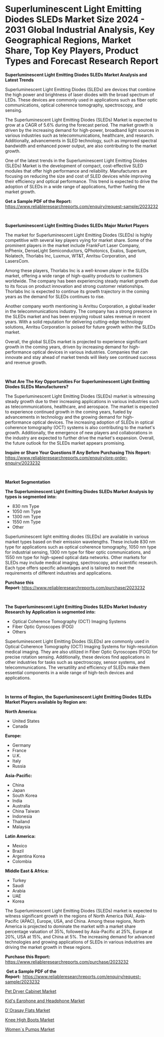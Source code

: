 <p><h1>Superluminescent Light Emitting Diodes SLEDs Market Size 2024 - 2031 Global Industrial Analysis, Key Geographical Regions, Market Share, Top Key Players, Product Types and Forecast Research Report</h1></p><p><strong>Superluminescent Light Emitting Diodes SLEDs Market Analysis and Latest Trends</strong></p>
<p><p>Superluminescent Light Emitting Diodes (SLEDs) are devices that combine the high power and brightness of laser diodes with the broad spectrum of LEDs. These devices are commonly used in applications such as fiber optic communications, optical coherence tomography, spectroscopy, and sensing.</p><p>The Superluminescent Light Emitting Diodes (SLEDs) Market is expected to grow at a CAGR of 5.6% during the forecast period. The market growth is driven by the increasing demand for high-power, broadband light sources in various industries such as telecommunications, healthcare, and research. Additionally, advancements in SLED technology, such as improved spectral bandwidth and enhanced power output, are also contributing to the market growth.</p><p>One of the latest trends in the Superluminescent Light Emitting Diodes (SLEDs) Market is the development of compact, cost-effective SLED modules that offer high performance and reliability. Manufacturers are focusing on reducing the size and cost of SLED devices while improving their efficiency and optical performance. This trend is expected to drive the adoption of SLEDs in a wide range of applications, further fueling the market growth.</p></p>
<p><strong>Get a Sample PDF of the Report:&nbsp;</strong> <a href="https://www.reliableresearchreports.com/enquiry/request-sample/2023232">https://www.reliableresearchreports.com/enquiry/request-sample/2023232</a></p>
<p>&nbsp;</p>
<p><strong>Superluminescent Light Emitting Diodes SLEDs Major Market Players</strong></p>
<p><p>The market for Superluminescent Light Emitting Diodes (SLEDs) is highly competitive with several key players vying for market share. Some of the prominent players in the market include FrankFurt Laser Company, InPhenix, DenseLight Semiconductors, QPhotonics, Exalos, Superlum, Nolatech, Thorlabs Inc, Luxmux, WT&T, Anritsu Corporation, and LasersCom.</p><p>Among these players, Thorlabs Inc is a well-known player in the SLEDs market, offering a wide range of high-quality products to customers worldwide. The company has been experiencing steady market growth due to its focus on product innovation and strong customer relationships. Thorlabs Inc is expected to continue its growth trajectory in the coming years as the demand for SLEDs continues to rise.</p><p>Another company worth mentioning is Anritsu Corporation, a global leader in the telecommunications industry. The company has a strong presence in the SLEDs market and has been enjoying robust sales revenue in recent years. With a solid reputation for delivering cutting-edge technology solutions, Anritsu Corporation is poised for future growth within the SLEDs market.</p><p>Overall, the global SLEDs market is projected to experience significant growth in the coming years, driven by increasing demand for high-performance optical devices in various industries. Companies that can innovate and stay ahead of market trends will likely see continued success and revenue growth.</p></p>
<p>&nbsp;</p>
<p><strong>What Are The Key Opportunities For Superluminescent Light Emitting Diodes SLEDs Manufacturers?</strong></p>
<p><p>The Superluminescent Light Emitting Diodes (SLEDs) market is witnessing steady growth due to their increasing applications in various industries such as telecommunications, healthcare, and aerospace. The market is expected to experience continued growth in the coming years, fueled by advancements in technology and the growing demand for high-performance optical devices. The increasing adoption of SLEDs in optical coherence tomography (OCT) systems is also contributing to the market's growth. Additionally, the emergence of new players and collaborations in the industry are expected to further drive the market's expansion. Overall, the future outlook for the SLEDs market appears promising.</p></p>
<p><strong>Inquire or Share Your Questions If Any Before Purchasing This Report:</strong> <a href="https://www.reliableresearchreports.com/enquiry/pre-order-enquiry/2023232">https://www.reliableresearchreports.com/enquiry/pre-order-enquiry/2023232</a></p>
<p>&nbsp;</p>
<p><strong>Market Segmentation</strong></p>
<p><strong>The Superluminescent Light Emitting Diodes SLEDs Market Analysis by types is segmented into:</strong></p>
<p><ul><li>830 nm Type</li><li>1050 nm Type</li><li>1300 nm Type</li><li>1550 nm Type</li><li>Other</li></ul></p>
<p><p>Superluminescent light emitting diodes (SLEDs) are available in various market types based on their emission wavelengths. These include 830 nm type for applications such as optical coherence tomography, 1050 nm type for industrial sensing, 1300 nm type for fiber optic communications, and 1550 nm type for high-speed optical data networks. Other markets for SLEDs may include medical imaging, spectroscopy, and scientific research. Each type offers specific advantages and is tailored to meet the requirements of different industries and applications.</p></p>
<p><strong>Purchase this Report:&nbsp;</strong><a href="https://www.reliableresearchreports.com/purchase/2023232">https://www.reliableresearchreports.com/purchase/2023232</a></p>
<p>&nbsp;</p>
<p><strong>The Superluminescent Light Emitting Diodes SLEDs Market Industry Research by Application is segmented into:</strong></p>
<p><ul><li>Optical Coherence Tomography (OCT) Imaging Systems</li><li>Fiber Optic Gyroscopes (FOG)</li><li>Others</li></ul></p>
<p><p>Superluminescent Light Emitting Diodes (SLEDs) are commonly used in Optical Coherence Tomography (OCT) Imaging Systems for high-resolution medical imaging. They are also utilized in Fiber Optic Gyroscopes (FOG) for precise rotation sensing. Additionally, these devices find applications in other industries for tasks such as spectroscopy, sensor systems, and telecommunications. The versatility and efficiency of SLEDs make them essential components in a wide range of high-tech devices and applications.</p></p>
<p>&nbsp;</p>
<p><strong>In terms of Region, the Superluminescent Light Emitting Diodes SLEDs Market Players available by Region are:</strong></p>
<p>
    <p> <strong> North America: </strong>
        <ul>
            <li>United States</li>
            <li>Canada</li>
        </ul>
        </p> 
    <p> <strong> Europe: </strong>
        <ul>
            <li>Germany</li>
            <li>France</li>
            <li>U.K.</li>
            <li>Italy</li>
            <li>Russia</li>
        </ul>
        </p> 
    <p> <strong> Asia-Pacific: </strong>
        <ul>
            <li>China</li>
            <li>Japan</li>
            <li>South Korea</li>
            <li>India</li>
            <li>Australia</li>
            <li>China Taiwan</li>
            <li>Indonesia</li>
            <li>Thailand</li>
            <li>Malaysia</li>
        </ul>
        </p> 
    <p> <strong> Latin America: </strong>
        <ul>
            <li>Mexico</li>
            <li>Brazil</li>
            <li>Argentina Korea</li>
            <li>Colombia</li>
        </ul>
        </p> 
    <p> <strong> Middle East & Africa: </strong>
        <ul>
            <li>Turkey</li>
            <li>Saudi</li>
            <li>Arabia</li>
            <li>UAE</li>
            <li>Korea</li>
        </ul>
    </p>
    </p>
<p><p>The Superluminescent Light Emitting Diodes (SLEDs) market is expected to witness significant growth in the regions of North America (NA), Asia-Pacific (APAC), Europe, USA, and China. Among these regions, North America is projected to dominate the market with a market share percentage valuation of 35%, followed by Asia-Pacific at 25%, Europe at 20%, USA at 15%, and China at 5%. The increasing demand for advanced technologies and growing applications of SLEDs in various industries are driving the market growth in these regions.</p></p>
<p><strong>Purchase this Report: </strong><a href="https://www.reliableresearchreports.com/purchase/2023232">https://www.reliableresearchreports.com/purchase/2023232</a></p>
<p>&nbsp;<strong>Get a Sample PDF of the Report:&nbsp;&nbsp;</strong><a href="https://www.reliableresearchreports.com/enquiry/request-sample/2023232">https://www.reliableresearchreports.com/enquiry/request-sample/2023232</a></p>
<p><strong></strong></p>
<p><p><a href="https://view.publitas.com/reportprime-1/pet-dryer-cabinet-market-research-report-unlocks-analysis-on-the-market-financial-status-market-size-and-market-revenue-upto-2031/">Pet Dryer Cabinet Market</a></p><p><a href="https://view.publitas.com/reportprime-1/kids-earphone-and-headphone-market-size-share-trends-analysis-report-by-application-regional-outlook-competitive-strategies-and-segment-forecasts-2024-2031/">Kid's Earphone and Headphone Market</a></p><p><a href="https://silk-columnist-571.notion.site/D-Orasay-Flats-Market-Size-Market-Share-and-Global-Market-Analysis-Report-2024-2031-661d5ebc5bcd45739d17256d670a105b">D`Orasay Flats Market</a></p><p><a href="https://cat-emmental-94b.notion.site/Knee-High-Boots-Market-Research-Report-The-Key-To-Successful-Business-Strategy-Forecasted-for-Perio-69852dd4cdbb408d93edc4a325bb9a9f">Knee High Boots Market</a></p><p><a href="https://cat-emmental-94b.notion.site/Women-s-Pumps-Market-Research-Report-Provides-Critical-Insights-that-can-help-Shape-Business-Develop-0484c38e409542c2be8cd9b557bae3ff">Women`s Pumps Market</a></p></p>